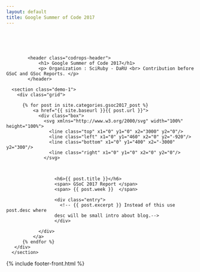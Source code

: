 ```yaml
---
layout: default
title: Google Summer of Code 2017
---
```


<div class="container" style= "padding-top:50px;">
			<!-- Top Navigation -->

			<header class="codrops-header">
				<h1> Google Summer of Code 2017</h1>
				<p> Organization : SciRuby - DaRU <br> Contribution before GSoC and GSoc Reports. </p>
			</header>

      <section class="demo-1">
        <div class="grid">

          {% for post in site.categories.gsoc2017_post %}
              <a href="{{ site.baseurl }}{{ post.url }}">
                <div class="box">
                  <svg xmlns="http://www.w3.org/2000/svg" width="100%" height="100%">
                    <line class="top" x1="0" y1="0" x2="3000" y2="0"/>
                    <line class="left" x1="0" y1="460" x2="0" y2="-920"/>
                    <line class="bottom" x1="0" y1="400" x2="-3000" y2="300"/>
                    <line class="right" x1="0" y1="0" x2="0" y2="0"/>
                  </svg>



                      <h6>{{ post.title }}</h6>
                      <span> GSoC 2017 Report </span>
                      <span> {{ post.week }}  </span>

                      <div class="entry">
                        <!-- {{ post.excerpt }} Instead of this use post.desc where
                      desc will be small intro about blog.-->
                      </div>

                </div>
              </a>
          {% endfor %}
       </div>
      </section>
</div>

{% include footer-front.html %}